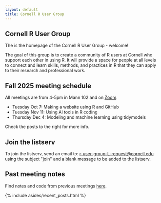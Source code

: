 ```yaml
---
layout: default
title: Cornell R User Group
---
```


<article class="row">
  <section class="small-12 large-8 columns page-content" markdown="1">

## Cornell R User Group

The is the homepage of the Cornell R User Group - welcome!

The goal of this group is to create a community of R users at Cornell who support each other in using R. It will provide a space for people at all levels to connect and learn skills, methods, and practices in R that they can apply to their research and professional work.


## Fall 2025 meeting schedule

All meetings are from 4-5pm in Mann 102 and on [Zoom](https://cornell.zoom.us/j/98378111183?pwd=Gjl70rmk7aBSonEd9V0lAgJq9TQ8oL.1).

* Tuesday Oct 7: Making a website using R and GitHub
* Tuesday Nov 11: Using AI tools in R coding
* Thursday Dec 4: Modeling and machine learning using tidymodels

Check the posts to the right for more info.


## Join the listserv

To join the listserv, send an email to: <r-user-group-L-request@cornell.edu> using the subject "join" and a blank message to be added to the listserv.


## Past meeting notes

Find notes and code from previous meetings [here](https://confluence.cornell.edu/spaces/crug/pages/511280320/Meeting+notes).

</section>
    {% include asides/recent_posts.html %}
</article>
